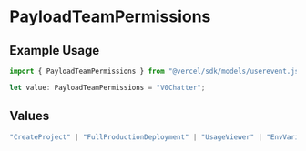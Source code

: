 # PayloadTeamPermissions

## Example Usage

```typescript
import { PayloadTeamPermissions } from "@vercel/sdk/models/userevent.js";

let value: PayloadTeamPermissions = "V0Chatter";
```

## Values

```typescript
"CreateProject" | "FullProductionDeployment" | "UsageViewer" | "EnvVariableManager" | "EnvironmentManager" | "V0Builder" | "V0Chatter" | "V0Viewer"
```